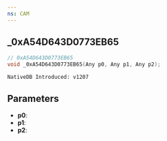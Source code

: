 ```yaml
---
ns: CAM
---
```

## _0xA54D643D0773EB65

```c
// 0xA54D643D0773EB65
void _0xA54D643D0773EB65(Any p0, Any p1, Any p2);
```

```
NativeDB Introduced: v1207
```

## Parameters
* **p0**:
* **p1**:
* **p2**:
